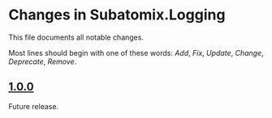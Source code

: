 # Changes in Subatomix.Logging

This file documents all notable changes.

Most lines should begin with one of these words:
*Add*, *Fix*, *Update*, *Change*, *Deprecate*, *Remove*.

<!--
## [Unreleased](https://github.com/sharpjs/Subatomix.Logging/compare/release/1.0.1..HEAD)
(none)

## [1.0.1](https://github.com/sharpjs/Subatomix.Logging/compare/release/1.0.0..release/1.0.1)
Future release.
-->

## [1.0.0](https://github.com/sharpjs/Subatomix.Logging/tree/release/1.0.0)
Future release.
<!--Initial release.-->

<!--
  Copyright 2022 Jeffrey Sharp

  Permission to use, copy, modify, and distribute this software for any
  purpose with or without fee is hereby granted, provided that the above
  copyright notice and this permission notice appear in all copies.

  THE SOFTWARE IS PROVIDED "AS IS" AND THE AUTHOR DISCLAIMS ALL WARRANTIES
  WITH REGARD TO THIS SOFTWARE INCLUDING ALL IMPLIED WARRANTIES OF
  MERCHANTABILITY AND FITNESS. IN NO EVENT SHALL THE AUTHOR BE LIABLE FOR
  ANY SPECIAL, DIRECT, INDIRECT, OR CONSEQUENTIAL DAMAGES OR ANY DAMAGES
  WHATSOEVER RESULTING FROM LOSS OF USE, DATA OR PROFITS, WHETHER IN AN
  ACTION OF CONTRACT, NEGLIGENCE OR OTHER TORTIOUS ACTION, ARISING OUT OF
  OR IN CONNECTION WITH THE USE OR PERFORMANCE OF THIS SOFTWARE.
-->
